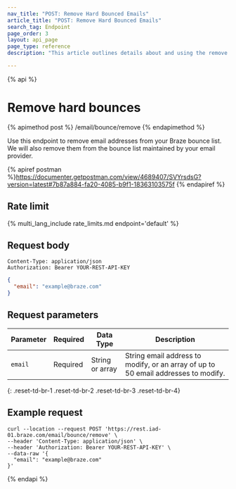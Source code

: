 ```yaml
---
nav_title: "POST: Remove Hard Bounced Emails"
article_title: "POST: Remove Hard Bounced Emails"
search_tag: Endpoint
page_order: 3
layout: api_page
page_type: reference
description: "This article outlines details about and using the remove hard bounced email addresses Braze endpoint."

---
```

{% api %}
# Remove hard bounces
{% apimethod post %}
/email/bounce/remove
{% endapimethod %}

Use this endpoint to remove email addresses from your Braze bounce list. We will also remove them from the bounce list maintained by your email provider.

{% apiref postman %}https://documenter.getpostman.com/view/4689407/SVYrsdsG?version=latest#7b87a884-fa20-4085-b9f1-18363103575f {% endapiref %}

## Rate limit

{% multi_lang_include rate_limits.md endpoint='default' %}

## Request body

```
Content-Type: application/json
Authorization: Bearer YOUR-REST-API-KEY
```

```json
{
  "email": "example@braze.com"
}
```

## Request parameters

| Parameter | Required | Data Type | Description |
| ----------|-----------| ---------|------ |
| `email` | Required | String or array | String email address to modify, or an array of up to 50 email addresses to modify. |
{: .reset-td-br-1 .reset-td-br-2 .reset-td-br-3  .reset-td-br-4}

## Example request
```
curl --location --request POST 'https://rest.iad-01.braze.com/email/bounce/remove' \
--header 'Content-Type: application/json' \
--header 'Authorization: Bearer YOUR-REST-API-KEY' \
--data-raw '{
  "email": "example@braze.com"
}'
```

{% endapi %}
